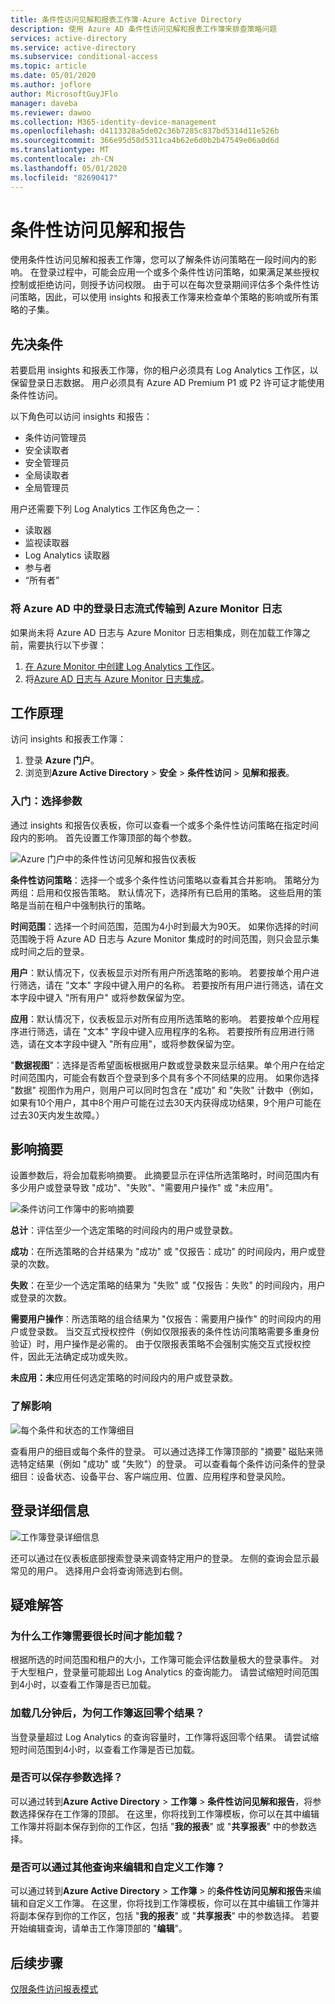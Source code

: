 ```yaml
---
title: 条件性访问见解和报表工作簿-Azure Active Directory
description: 使用 Azure AD 条件性访问见解和报表工作簿来排查策略问题
services: active-directory
ms.service: active-directory
ms.subservice: conditional-access
ms.topic: article
ms.date: 05/01/2020
ms.author: joflore
author: MicrosoftGuyJFlo
manager: daveba
ms.reviewer: dawoo
ms.collection: M365-identity-device-management
ms.openlocfilehash: d4113328a5de02c36b7285c837bd5314d11e526b
ms.sourcegitcommit: 366e95d58d5311ca4b62e6d0b2b47549e06a0d6d
ms.translationtype: MT
ms.contentlocale: zh-CN
ms.lasthandoff: 05/01/2020
ms.locfileid: "82690417"
---
```

# <a name="conditional-access-insights-and-reporting"></a>条件性访问见解和报告

使用条件性访问见解和报表工作簿，您可以了解条件访问策略在一段时间内的影响。 在登录过程中，可能会应用一个或多个条件性访问策略，如果满足某些授权控制或拒绝访问，则授予访问权限。 由于可以在每次登录期间评估多个条件性访问策略，因此，可以使用 insights 和报表工作簿来检查单个策略的影响或所有策略的子集。  

## <a name="prerequisites"></a>先决条件

若要启用 insights 和报表工作簿，你的租户必须具有 Log Analytics 工作区，以保留登录日志数据。 用户必须具有 Azure AD Premium P1 或 P2 许可证才能使用条件性访问。

以下角色可以访问 insights 和报告：  

- 条件访问管理员 
- 安全读取者 
- 安全管理员 
- 全局读取者 
- 全局管理员 

用户还需要下列 Log Analytics 工作区角色之一：  

- 读取器 
- 监视读取器 
- Log Analytics 读取器 
- 参与者  
- “所有者” 

### <a name="stream-sign-in-logs-from-azure-ad-to-azure-monitor-logs"></a>将 Azure AD 中的登录日志流式传输到 Azure Monitor 日志 

如果尚未将 Azure AD 日志与 Azure Monitor 日志相集成，则在加载工作簿之前，需要执行以下步骤：  

1. [在 Azure Monitor 中创建 Log Analytics 工作区](../../azure-monitor/learn/quick-create-workspace.md)。
1. 将[Azure AD 日志与 Azure Monitor 日志集成](../reports-monitoring/howto-integrate-activity-logs-with-log-analytics.md)。

## <a name="how-it-works"></a>工作原理 

访问 insights 和报表工作簿：  

1. 登录 **Azure 门户**。
1. 浏览到**Azure Active Directory** > **安全** > **条件性访问** > **见解和报表**。

### <a name="get-started-select-parameters"></a>入门：选择参数 

通过 insights 和报告仪表板，你可以查看一个或多个条件性访问策略在指定时间段内的影响。 首先设置工作簿顶部的每个参数。 

![Azure 门户中的条件性访问见解和报告仪表板](./media/howto-conditional-access-insights-reporting/conditional-access-insights-and-reporting-dashboard.png)

**条件性访问策略**：选择一个或多个条件性访问策略以查看其合并影响。 策略分为两组：启用和仅报告策略。 默认情况下，选择所有已启用的策略。 这些启用的策略是当前在租户中强制执行的策略。  

**时间范围**：选择一个时间范围，范围为4小时到最大为90天。 如果你选择的时间范围晚于将 Azure AD 日志与 Azure Monitor 集成时的时间范围，则只会显示集成时间之后的登录。  

**用户**：默认情况下，仪表板显示对所有用户所选策略的影响。 若要按单个用户进行筛选，请在 "文本" 字段中键入用户的名称。 若要按所有用户进行筛选，请在文本字段中键入 "所有用户" 或将参数保留为空。 

**应用**：默认情况下，仪表板显示对所有应用所选策略的影响。 若要按单个应用程序进行筛选，请在 "文本" 字段中键入应用程序的名称。 若要按所有应用进行筛选，请在文本字段中键入 "所有应用"，或将参数保留为空。 

"**数据视图**"：选择是否希望面板根据用户数或登录数来显示结果。单个用户在给定时间范围内，可能会有数百个登录到多个具有多个不同结果的应用。 如果你选择 "数据" 视图作为用户，则用户可以同时包含在 "成功" 和 "失败" 计数中（例如，如果有10个用户，其中8个用户可能在过去30天内获得成功结果，9个用户可能在过去30天内发生故障。）

## <a name="impact-summary"></a>影响摘要 

设置参数后，将会加载影响摘要。 此摘要显示在评估所选策略时，时间范围内有多少用户或登录导致 "成功"、"失败"、"需要用户操作" 或 "未应用"。  

![条件访问工作簿中的影响摘要](./media/howto-conditional-access-insights-reporting/workbook-impact-summary.png)

**总计**：评估至少一个选定策略的时间段内的用户或登录数。

**成功**：在所选策略的合并结果为 "成功" 或 "仅报告：成功" 的时间段内，用户或登录的次数。

**失败**：在至少一个选定策略的结果为 "失败" 或 "仅报告：失败" 的时间段内，用户或登录的次数。

**需要用户操作**：所选策略的组合结果为 "仅报告：需要用户操作" 的时间段内的用户或登录数。 当交互式授权控件（例如仅限报表的条件性访问策略需要多重身份验证）时，用户操作是必需的。 由于仅限报表策略不会强制实施交互式授权控件，因此无法确定成功或失败。  

**未应用：未**应用任何选定策略的时间段内的用户或登录数。

### <a name="understanding-the-impact"></a>了解影响 

![每个条件和状态的工作簿细目](./media/howto-conditional-access-insights-reporting/workbook-breakdown-condition-and-status.png)

查看用户的细目或每个条件的登录。 可以通过选择工作簿顶部的 "摘要" 磁贴来筛选特定结果（例如 "成功" 或 "失败"）的登录。 可以查看每个条件访问条件的登录细目：设备状态、设备平台、客户端应用、位置、应用程序和登录风险。  

## <a name="sign-in-details"></a>登录详细信息 

![工作簿登录详细信息](./media/howto-conditional-access-insights-reporting/workbook-sign-in-details.png)

还可以通过在仪表板底部搜索登录来调查特定用户的登录。 左侧的查询会显示最常见的用户。 选择用户会将查询筛选到右侧。  

## <a name="troubleshooting"></a>疑难解答

### <a name="why-is-the-workbook-taking-a-long-time-to-load"></a>为什么工作簿需要很长时间才能加载？  

根据所选的时间范围和租户的大小，工作簿可能会评估数量极大的登录事件。 对于大型租户，登录量可能超出 Log Analytics 的查询能力。 请尝试缩短时间范围到4小时，以查看工作簿是否已加载。  

### <a name="after-loading-for-a-few-minutes-why-is-the-workbook-returning-zero-results"></a>加载几分钟后，为何工作簿返回零个结果？ 

当登录量超过 Log Analytics 的查询容量时，工作簿将返回零个结果。 请尝试缩短时间范围到4小时，以查看工作簿是否已加载。  

### <a name="can-i-save-my-parameter-selections"></a>是否可以保存参数选择？  

可以通过转到**Azure Active Directory** > **工作簿** > **条件性访问见解和报告**，将参数选择保存在工作簿的顶部。 在这里，你将找到工作簿模板，你可以在其中编辑工作簿并将副本保存到你的工作区，包括 "**我的报表**" 或 "**共享报表**" 中的参数选择。 

### <a name="can-i-edit-and-customize-the-workbook-with-additional-queries"></a>是否可以通过其他查询来编辑和自定义工作簿？ 

可以通过转到**Azure Active Directory** > **工作簿** > 的**条件性访问见解和报告**来编辑和自定义工作簿。 在这里，你将找到工作簿模板，你可以在其中编辑工作簿并将副本保存到你的工作区，包括 "**我的报表**" 或 "**共享报表**" 中的参数选择。 若要开始编辑查询，请单击工作簿顶部的 "**编辑**"。  
 
## <a name="next-steps"></a>后续步骤

[仅限条件访问报表模式](concept-conditional-access-report-only.md)
